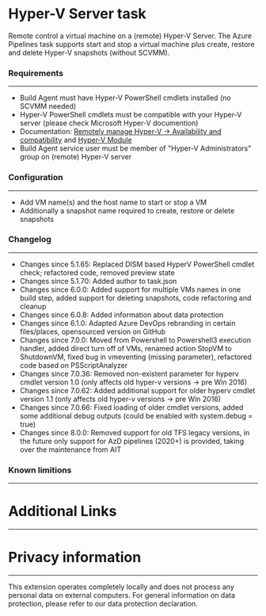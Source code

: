 # Hyper-V Server task

Remote control a virtual machine on a (remote) Hyper-V Server. The Azure Pipelines task supports start and stop a virtual machine plus create, restore and delete Hyper-V snapshots (without SCVMM). 

### Requirements
-------
* Build Agent must have Hyper-V PowerShell cmdlets installed (no SCVMM needed)
* Hyper-V PowerShell cmdlets must be compatible with your Hyper-V server (please check Microsoft Hyper-V documention)
* Documentation: [Remotely manage Hyper-V -> Availability and compatibility](https://technet.microsoft.com/en-us/library/dn632582.aspx)
and [Hyper-V Module](https://technet.microsoft.com/itpro/powershell/windows/hyper-v/index)
* Build Agent service user must be member of "Hyper-V Administrators" group on (remote) Hyper-V server

### Configuration
-------
* Add VM name(s) and the host name to start or stop a VM
* Additionally a snapshot name required to create, restore or delete snapshots

### Changelog ###
-------
* Changes since 5.1.65: Replaced DISM based HyperV PowerShell cmdlet check; refactored code, removed preview state  
* Changes since 5.1.70: Added author to task.json
* Changes since 6.0.0: Added support for multiple VMs names in one build step, added support for deleting snapshots, code refactoring and cleanup
* Changes since 6.0.8: Added information about data protection
* Changes since 6.1.0: Adapted Azure DevOps rebranding in certain files/places, opensourced version on GitHub
* Changes since 7.0.0: Moved from Powershell to Powershell3 execution handler, added direct turn off of VMs, renamed action StopVM to ShutdownVM, fixed bug in vmeventing (missing parameter), refactored code based on PSScriptAnalyzer
* Changes since 7.0.36: Removed non-existent parameter for hyperv cmdlet version 1.0 (only affects old hyper-v versions -> pre Win 2016)
* Changes since 7.0.62: Added additional support for older hyperv cmdlet version 1.1 (only affects old hyper-v versions -> pre Win 2016)
* Changes since 7.0.66: Fixed loading of older cmdlet versions, added some additional debug outputs (could be enabled with system.debug = true)
* Changes since 8.0.0: Removed support for old TFS legacy versions, in the future only support for AzD pipelines (2020+) is provided, taking over the maintenance from AIT

### Known limitions
-------

# Additional Links
-------

# Privacy information
-------
This extension operates completely locally and does not process any personal data on external computers. 
For general information on data protection, please refer to our data protection declaration.

